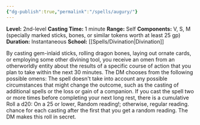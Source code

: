 ```yaml
---
{"dg-publish":true,"permalink":"/spells/augury/"}
---
```


**Level:** 2nd-level
**Casting Time:** 1 minute
**Range:** Self
**Components:** V, S, M (specially marked sticks, bones, or similar tokens worth at least 25 gp)
**Duration:** Instantaneous
**School:** [[Spells/Divination\|Divination]]

By casting gem-inlaid sticks, rolling dragon bones, laying out ornate cards, or employing some other divining tool, you receive an omen from an otherworldly entity about the results of a specific course of action that you plan to take within the next 30 minutes. The DM chooses from the following possible omens:
The spell doesn't take into account any possible circumstances that might change the outcome, such as the casting of additional spells or the loss or gain of a companion.
If you cast the spell two or more times before completing your next long rest, there is a cumulative Roll a d20: On a 25 or lower, Random reading!; otherwise, regular reading. chance for each casting after the first that you get a random reading. The DM makes this roll in secret.